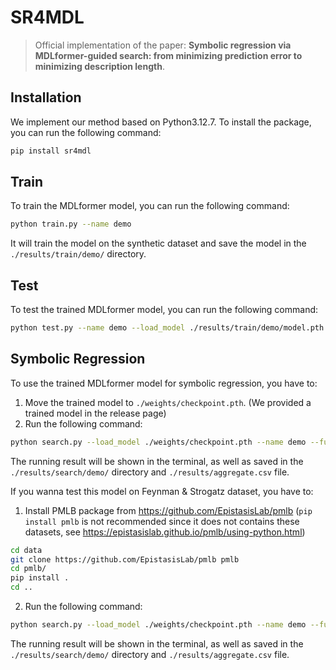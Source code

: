 # SR4MDL

> Official implementation of the paper: **Symbolic regression via MDLformer-guided search: from minimizing prediction error to minimizing description length**.

## Installation

We implement our method based on Python3.12.7. To install the package, you can run the following command:
```bash
pip install sr4mdl
```

## Train

To train the MDLformer model, you can run the following command:
```bash
python train.py --name demo
```
It will train the model on the synthetic dataset and save the model in the `./results/train/demo/` directory.

## Test

To test the trained MDLformer model, you can run the following command:
```bash
python test.py --name demo --load_model ./results/train/demo/model.pth
```

## Symbolic Regression

To use the trained MDLformer model for symbolic regression, you have to:
1. Move the trained model to `./weights/checkpoint.pth`. (We provided a trained model in the release page)
2. Run the following command:
```bash
python search.py --load_model ./weights/checkpoint.pth --name demo --function "f=x1+x2*sin(x3)"
```
The running result will be shown in the terminal, as well as saved in the `./results/search/demo/` directory and `./results/aggregate.csv` file.

If you wanna test this model on Feynman & Strogatz dataset, you have to:
1. Install PMLB package from https://github.com/EpistasisLab/pmlb (`pip install pmlb` is not recommended since it does not contains these datasets, see https://epistasislab.github.io/pmlb/using-python.html)
```bash
cd data
git clone https://github.com/EpistasisLab/pmlb pmlb
cd pmlb/
pip install .
cd ..
```
2. Run the following command:
```bash
python search.py --load_model ./weights/checkpoint.pth --name demo --function "Feynman_II_27_18"
```
The running result will be shown in the terminal, as well as saved in the `./results/search/demo/` directory and `./results/aggregate.csv` file.
